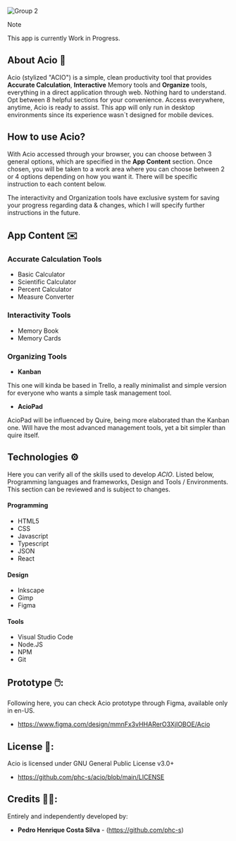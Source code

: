 ![Group 2](https://github.com/user-attachments/assets/45c352d3-a689-4708-9343-338913c6e08f)

>[!NOTE]
>This app is currently Work in Progress.

## About Acio 🧮

Acio (stylized "ACIO") is a simple, clean productivity tool that provides **Accurate Calculation**, **Interactive** Memory tools and **Organize** tools, everything in a direct application through web. Nothing hard to understand. Opt between 8 helpful sections for your convenience. Access everywhere, anytime, Acio is ready to assist. This app will only run in desktop environments since its experience wasn`t designed for mobile devices.

## How to use Acio?

With Acio accessed through your browser, you can choose between 3 general options, which are specified in the **App Content** section. Once chosen, you will be taken to a work area where you can choose between 2 or 4 options depending on how you want it. There will be specific instruction to each content below.

The interactivity and Organization tools have exclusive system for saving your progress regarding data & changes, which I will specify further instructions in the future.

## App Content ✉️

### **Accurate Calculation Tools**

+ Basic Calculator
+ Scientific Calculator 
+ Percent Calculator 
+ Measure Converter

### **Interactivity Tools**

+ Memory Book
+ Memory Cards

### **Organizing Tools**

+ **Kanban**

This one will kinda be based in Trello, a really minimalist and simple version for everyone who wants a simple task management tool.

+ **AcioPad**

AcioPad will be influenced by Quire, being more elaborated than the Kanban one. Will have the most advanced management tools, yet a bit simpler than quire itself.

## Technologies ⚙️

Here you can verify all of the skills used to develop *ACIO*. Listed below, Programming languages and frameworks, Design and Tools / Environments. This section can be reviewed and is subject to changes.

#### Programming

+ HTML5
+ CSS
+ Javascript
+ Typescript
+ JSON
+ React

#### Design
  
+ Inkscape
+ Gimp
+ Figma

#### Tools

+ Visual Studio Code
+ Node.JS
+ NPM
+ Git

## Prototype 🖱️:

Following here, you can check Acio prototype through Figma, available only in en-US.

+ https://www.figma.com/design/mmnFx3vHHARerO3XjIOBOE/Acio

## License 📕:

Acio is licensed under GNU General Public License v3.0+

+ https://github.com/phc-s/acio/blob/main/LICENSE

## Credits 👨‍💻:

Entirely and independently developed by:

+ **Pedro Henrique Costa Silva** - (https://github.com/phc-s)
